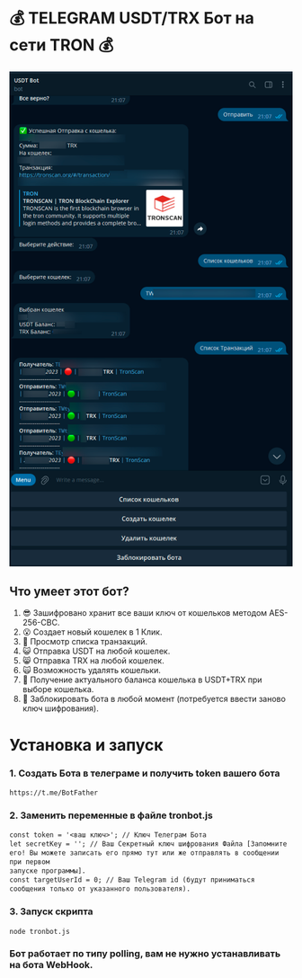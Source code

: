 # :moneybag: TELEGRAM USDT/TRX Бот на сети TRON :moneybag:

![Превью Бота](example_bot.png)

## Что умеет этот бот?
1. :sunglasses: Зашифровано хранит все ваши ключ от кошельков методом AES-256-CBC.
2. :open_mouth: Создает новый кошелек в 1 Клик.
3. :triumph: Просмотр списка транзакций.
4. :smiley_cat: Отправка USDT на любой кошелек.
5. :smile_cat: Отправка TRX на любой кошелек.
6. :scream_cat: Возможность удалять кошельки.
7. :eyes: Получение актуального баланса кошелька в USDT+TRX при выборе кошелька.
8. :muscle: Заблокировать бота в любой момент (потребуется ввести заново ключ шифрования).

# Установка и запуск

### 1. Создать Бота в телеграме и получить token вашего бота
```
https://t.me/BotFather
```
### 2. Заменить переменные в файле tronbot.js
```
const token = '<ваш ключ>'; // Ключ Телеграм Бота
let secretKey = ''; // Ваш Секретный ключ шифрования Файла [Запомните его! Вы можете записать его прямо тут или же отправлять в сообщении при первом 
запуске программы].
const targetUserId = 0; // Ваш Telegram id (будут приниматься сообщения только от указанного пользователя).
```
### 3. Запуск скрипта
```
node tronbot.js
```

### Бот работает по типу polling, вам не нужно устанавливать на бота WebHook.

